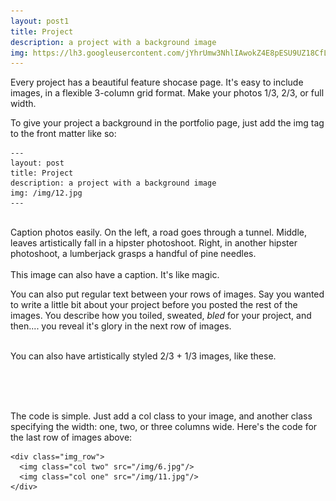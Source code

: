 ```yaml
---
layout: post1
title: Project
description: a project with a background image
img: https://lh3.googleusercontent.com/jYhrUmw3NhlIAwokZ4E8pESU9UZ18CfLCq6GYgQNc1x1iQlq9nsOX-fVP2GwzMK_SwwVcNmXaMgqPJvhx_TD5vui90AO2r_iuVQUSsbIEWMtT0aL53z0G-YoZHH3AKUEcuqZjnMugRGk9KXJFM87dCZ4WyjiDFnkDLjNrahU6qUm807uK2xzGH2MtsKDd_syHyjGtUGh33mdrI6jD0ZA4kFCB-LSwGvt55vQpcIzONw2oPZ7cAMni4TQaTxM_6E8nE44UZzkUpBmOAqCbp8GaLBh-3GQzSpN6QG-goFy7yqsg1t7GHUO52LoSIcG9_NKBqWJUE9pJH4lm1WQwKgy-vYSZ7v0LTAtij94kOxkGZmZqHh4DuETDGThyd-3HDjpoUAeeh4QoblTQ2XJ2OdqXQuyPnhXHALPi069qub6JfmudDWciTocgAiyFGl0A0GJV2aP2QgK_VeiBaKmIItV6fDLRYgBLntPSZlfYoVSEx4GDq0sNvebwfqSerbTiimiZVPef22kaKtlmT5ZssC941As9VY03lzIZHFnjt-B243KaE44Q9i_CF-XWKrt6-DbJndRzdCNxEDe_5GafQi58VeAjm654QV_O0Mv2pfb-sxUQFFckiulIM80YDFV8rui4JQl9VHkOyW_JFOmdnnEt1obHZOePg-ZdA=w902-h677-no
---
```


Every project has a beautiful feature shocase page. It's easy to include images, in a flexible 3-column grid format. Make your photos 1/3, 2/3, or full width.

To give your project a background in the portfolio page, just add the img tag to the front matter like so: 

	---
	layout: post
	title: Project
	description: a project with a background image
	img: /img/12.jpg
	---


<div class="img_row">
	<img class="col one" src="https://lh3.googleusercontent.com/jYhrUmw3NhlIAwokZ4E8pESU9UZ18CfLCq6GYgQNc1x1iQlq9nsOX-fVP2GwzMK_SwwVcNmXaMgqPJvhx_TD5vui90AO2r_iuVQUSsbIEWMtT0aL53z0G-YoZHH3AKUEcuqZjnMugRGk9KXJFM87dCZ4WyjiDFnkDLjNrahU6qUm807uK2xzGH2MtsKDd_syHyjGtUGh33mdrI6jD0ZA4kFCB-LSwGvt55vQpcIzONw2oPZ7cAMni4TQaTxM_6E8nE44UZzkUpBmOAqCbp8GaLBh-3GQzSpN6QG-goFy7yqsg1t7GHUO52LoSIcG9_NKBqWJUE9pJH4lm1WQwKgy-vYSZ7v0LTAtij94kOxkGZmZqHh4DuETDGThyd-3HDjpoUAeeh4QoblTQ2XJ2OdqXQuyPnhXHALPi069qub6JfmudDWciTocgAiyFGl0A0GJV2aP2QgK_VeiBaKmIItV6fDLRYgBLntPSZlfYoVSEx4GDq0sNvebwfqSerbTiimiZVPef22kaKtlmT5ZssC941As9VY03lzIZHFnjt-B243KaE44Q9i_CF-XWKrt6-DbJndRzdCNxEDe_5GafQi58VeAjm654QV_O0Mv2pfb-sxUQFFckiulIM80YDFV8rui4JQl9VHkOyW_JFOmdnnEt1obHZOePg-ZdA=w902-h677-nog" alt="" title="example image"/>
	<img class="col one" src="https://lh3.googleusercontent.com/D97Q5KBx0Yq7x5wlhRiJGF4sOt2hBJekPK16CEtWWlADP-yDbMR01etSh4pfwc5tViz2ggOfj-tx0rshcxS-RKWvDZ--aKlWH13pyS7cD6wr-UtG3-LpD6S2Pwrt3AMNDXTwLJPlvSVbzEzw6w8TChfXHLFWIICe4GQqkT0xJJazEOahy8hQpBYc5ELutqYZpwVoBtMUGMCz4VGSlZ5vJGQ7RGsroUlF2SNrPfY88dSFHngjU-YVvx0cktsT5MpQHslIww0mTa2vThZT0mEIap5Eiz7fpjMdwhyrCRsKi1fVYBcr0lIQ6yfAGCDxWvX1tMVMuDLWHF80GC0rXD7RfBxyHC8tXv7xxM3QWYJyOgn1uWBcrAXVp-1GoBCcgn8FUJ9TiQJpTXEe6RfzS5hqjIg4LMK8I4y7rv8m3xy5FFHp04fCgs7EEUzZeCKzZrw-GqBPGgWYm5TdTCtR5f1eq9rqBVU4WOKF0feGYdXSDmZaWWTnyG44qlYRrrZEUisewvqNy3i0P2n7ip1ZgcruJKPo018IzADVglWSKg-kNOyiFGrBW6O8HMPalAFyd9ozsKHhZAOwD5-eg_AglqKfuc8czkDM-s9RurArTNug6TsNvi0dJsQFHlXgF-62pvbYahOYb6nNMp42mHQdOLrBFbWK3t551T8mMw=w950-h713-no" alt="" title="example image"/>
	<img class="col one" src="{https://lh3.googleusercontent.com/TA-8RMiYs1fzLBft9qEXtNKYco7du1yWdWuMSNg_k5xZHvYrnqnM9JK0u6Gm2drjt4BVWHKdBA4PN_5nzGZNG9k4EOZhyugMRITm5neLGktAuRA0wUeD9W37W6FjnEhNftDKjfCUaA4f52SyvEr1CIp_tDhXSNiIp6KxaQajjxY3cdhIWPtVD2hBALjkS8L-w7uMr7sCG0kn6mhHVxLB9EZ_usuRU5sBqXn005dMx7rsLctAHuOIO5zRGnzcEyKm574t3aX7jPpoo1j47tAnVvQbf3NrFqrA1pLpptVFwAA8rmbdra74FAGWXl0WS-UDYm3FkVxLk-c6U4rRCjqSHLTO5dcQ2mTDk1HCAqqhLYHTsP35wvpddVLU1crJa3_kspDUKyPcs_JUD4cKIP5pq-Nt-G9H-iTpynqizVrNhS0gReTamz3wpRHuCZSgFiNGtQSsQEmmQ20s4-0zz4DwMzanCaBmPuGvowOv3io9_m33wwZlMY3ePAXLATSE6c9alU0dGVVhR7LzNCciGXDtDC9gs0f2fq_hGNG70u45cubhtw1TnWdjeitBrFGTsERY5KO8TU6I_gPmGrugxRWBfQM1LAYLWmreivw2LjJNJmirzM3KV7DamFHKuBl_FOLlaGL7GEzwIV_aRjZT9kx8u6WJ0hv870Ccdw=w950-h713-no" alt="" title="example image"/>
</div>
<div class="col three caption">
	Caption photos easily. On the left, a road goes through a tunnel. Middle, leaves artistically fall in a hipster photoshoot. Right, in another hipster photoshoot, a lumberjack grasps a handful of pine needles.
</div>
<div class="img_row">
	<img class="col three" src="https://lh3.googleusercontent.com/8FgXr5l11hyuHfjvhoYQwNV81Npku5j4kWZAbekvqra4jP8P6Q80lxrS4szT4yJXlnAtqKgKjKm4_jWKHuKAOiRbh_Z2svTpfChHsFfyYrtphkkkjFkIHQQQqu0dpbDlWD32-elNng1renJRL7zQv0ChVONzVZr2LuEICAT431kwALW8Ex3-nk-bk3T5UqATTxw15lc0wMxUqPMwz1BJNHrCv2-c0r_ghCC6NGJch22x4VjL21vFknltXFWClp8lIYr2K1I4ynC7aa9Jgv9nOuIQ9T2KsHi02FGkZppzcUxHh2yoG9rKrMf_IjzqHHDrXvZ6Z7NJXEu4OkGQ4zA4VRtcaWYRpalcY5StBsRjWQW7yypgkiPdTGWcZrycBhHpUXvdT_Fel0ytGjIJYf7WlBxTz9GMEX8dj4xP5UbhBJqBLL7gmSFSuBkd3jX5sBKxObiB1-urtbvHp0X6RoQ5I4s7nlvBKt2RMsOcDYnn3tc0DLX7luTH53wzgltCoqHtRKt9gVsbApDhWz-Y1sC3U5FuHWybaZQqbouYvyQIRX4niXmWq6Dtx14SygIakmorHIyBMShqA5lk6HaPGmEyoa3e9cfE1iYM1-2EtiOeO_xDXrxT-_ZJywlLux4so4Do0_87wxiI4kTo-uw8xOaTVf4BRe8UJrliww=w902-h677-no" alt="" title="example image"/>
</div>
<div class="col three caption">
	This image can also have a caption. It's like magic. 
</div>

You can also put regular text between your rows of images. Say you wanted to write a little bit about your project before you posted the rest of the images. You describe how you toiled, sweated, *bled* for your project, and then.... you reveal it's glory in the next row of images.


<div class="img_row">
	<img class="col two" src="https://lh3.googleusercontent.com/sbOOioFHCooSdHS4EEe8NvqcBUke5d9TWzhq4fyl4CoKW31AuMAr4rwZe54f1CFz2gJp77h_CWve6qS72Z_-IWrwBdkFGbkHydC8ey_oh-JQ55vmZXDmk4hlT9y2pe9MfXjdz5SkWGI2Uq4PUN1lLPgDqmgjdwcsnqWJYiMuIwSBnGDCS70bEpICHiWVDSd2P2cL4n4Ehlp-PWRpUcRjIYUx9cnniJRTVR7HrUflEUvyOWPx7sfQ2z939ODUKK5KUC1O5S-mDRzcnNIeR8ZKEZ5QkdjXrrKCcBv8zFlfL2M09ZME0r6gREz1E_IPP_v0wHqM7YBgzM217miSO3k-gScsTohqyI08iZSBLedFJPP-ZjD-u6DXkRyUA8Wd-p39U0y5ZG6trhmFTVymuJlJJyCETiCpdpsRGbkOwUoGxWlLWzZJtFzS0AmXlW6yXaiOvu0olK2bncViW4ri1OgUoIUxSjswKX2W9m3qDM-rsRQySLm7X3QetJGLhi2WTWCRniPf7w6J0XTdwjsI23JIxoGRWEOmGT7pSYlXJeqA9GCnqiRJErdFl4K22J9H2VhVCqFURCgOrs3JqvzyUijdnUFtD9GR2IeI2iRkrvFyyHZRjl1_ZCHx9K47Xv7Ws4MN-9LHa-WuMUb7XpEOY53tSaufN4cXCEREvw=w707-h942-no" alt="" title="example image"/>
	<img class="col one" src="https://lh3.googleusercontent.com/M4fWBLr7TKn-JTU87Up6eNbPgEfb4ZYdp2xwnOjGkXRfbbdAjcZOcF7fYK4FeLswhmPi6jifIO_u16mXRWtE4ve0khPP1Us_5-NrwRUIaluFP8gF8nyuPOT1vOHoJjzZVCyQ9Q1NxtEMZMOhkLNtZzaKzv-w-SAGt34fCef68T_4teT5IG6N49rr-gQBsejJ8PGBUapOJcDXUrwWrgVSMx5bNttjkaVQGD66ksvFJ0ACTSpn5UjcgeUzXpPCBDIQ6myKCbwLQAOLFGEUn_-p2Jcgxsa8-Fx_QgJ7ubwekbHwKqXhx3qPtGlLWOlfzsw5EJUBg-iP8KFG0X03kiNcTBnCh6WXMkTFBB-g2gqQhn3C4LsG9z0ky8UOC2YsarMISO2qj-RE0-18Bq3ArdAJedgLUxOZuICQIurx8OJATLb8qFvITXNI0OPaA4SEDATqjSB-cyoxtc5ZYjrqusVbSsENJug4t2Pwne-lvkNsmz87rfi7bHaDWw1BefsAC92YdxbbZIxyiLkQLiGfXonEo_JggEK5aVTQY-ydfc0W5wzzKYLsBMKxY1yViQ-9MagV440zkYvY2Ku7PF0oBXcNiZ8L93qyntU50JZuRUZv-LJLjBy-_gFtl-uqhSV-Xk7GXJg0YiL3aA9FQRIpNBs23aSdPoiDxeQdPw=w950-h713-no" alt="" title="example image"/>
</div>
<div class="col three caption">
	You can also have artistically styled 2/3 + 1/3 images, like these.
</div>


<br/><br/><br/>


The code is simple. Just add a col class to your image, and another class specifying the width: one, two, or three columns wide. Here's the code for the last row of images above: 

	<div class="img_row">
	  <img class="col two" src="/img/6.jpg"/>
	  <img class="col one" src="/img/11.jpg"/>
	</div>
